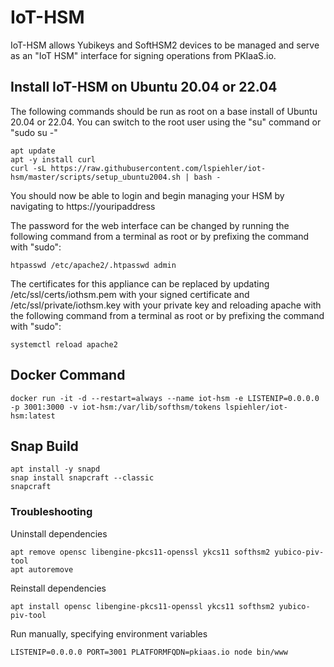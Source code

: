 # IoT-HSM
IoT-HSM allows Yubikeys and SoftHSM2 devices to be managed and serve as an "IoT HSM" interface for signing operations from PKIaaS.io.

## Install IoT-HSM on Ubuntu 20.04 or 22.04
The following commands should be run as root on a base install of Ubuntu 20.04 or 22.04. You can switch to the root user using the "su" command or "sudo su -"
```
apt update
apt -y install curl
curl -sL https://raw.githubusercontent.com/lspiehler/iot-hsm/master/scripts/setup_ubuntu2004.sh | bash -
```

You should now be able to login and begin managing your HSM by navigating to https://youripaddress

The password for the web interface can be changed by running the following command from a terminal as root or by prefixing the command with "sudo": 
```
htpasswd /etc/apache2/.htpasswd admin
```

The certificates for this appliance can be replaced by updating /etc/ssl/certs/iothsm.pem with your signed certificate and /etc/ssl/private/iothsm.key with your private key and reloading apache with the following command from a terminal as root or by prefixing the command with "sudo":
```
systemctl reload apache2
```

## Docker Command
```
docker run -it -d --restart=always --name iot-hsm -e LISTENIP=0.0.0.0 -p 3001:3000 -v iot-hsm:/var/lib/softhsm/tokens lspiehler/iot-hsm:latest
```

## Snap Build
```
apt install -y snapd
snap install snapcraft --classic
snapcraft
```

### Troubleshooting
Uninstall dependencies
```
apt remove opensc libengine-pkcs11-openssl ykcs11 softhsm2 yubico-piv-tool
apt autoremove
```
Reinstall dependencies
```
apt install opensc libengine-pkcs11-openssl ykcs11 softhsm2 yubico-piv-tool
```
Run manually, specifying environment variables
```
LISTENIP=0.0.0.0 PORT=3001 PLATFORMFQDN=pkiaas.io node bin/www
```
